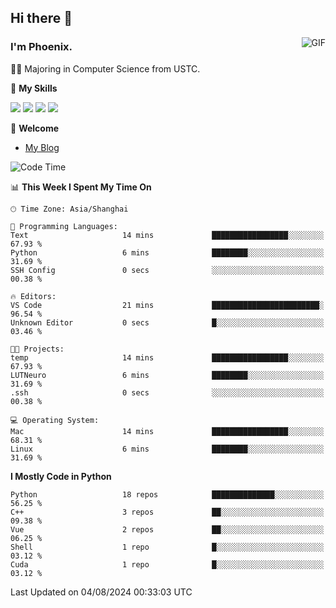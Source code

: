 ## Hi there 👋
<img align="right" alt="GIF" src="https://raw.githubusercontent.com/JoeyBling/JoeyBling/master/pic/pusheencode.gif" />

### I'm Phoenix.

👨‍🎓 Majoring in Computer Science from USTC.

🌟 **My Skills**

![](https://img.shields.io/badge/-Python-3e74a2?style=flat-square&logo=Python&logoColor=fff)
![](https://img.shields.io/badge/-C++-9f62a5?style=flat&logo=cplusplus&logoColor=white)
![](https://img.shields.io/badge/-Linux-185886?style=flat-square&logo=Linux&logoColor=fff)
![](https://img.shields.io/badge/-Rust-ff4136?style=flat-square&logo=Rust&logoColor=fff)

💬 **Welcome**

- [My Blog](https://ysy-phoenix.github.io/)

<!--START_SECTION:waka-->
![Code Time](http://img.shields.io/badge/Code%20Time-777%20hrs%2010%20mins-blue)

📊 **This Week I Spent My Time On** 

```text
🕑︎ Time Zone: Asia/Shanghai

💬 Programming Languages: 
Text                     14 mins             █████████████████░░░░░░░░   67.93 % 
Python                   6 mins              ████████░░░░░░░░░░░░░░░░░   31.69 % 
SSH Config               0 secs              ░░░░░░░░░░░░░░░░░░░░░░░░░   00.38 % 

🔥 Editors: 
VS Code                  21 mins             ████████████████████████░   96.54 % 
Unknown Editor           0 secs              █░░░░░░░░░░░░░░░░░░░░░░░░   03.46 % 

🐱‍💻 Projects: 
temp                     14 mins             █████████████████░░░░░░░░   67.93 % 
LUTNeuro                 6 mins              ████████░░░░░░░░░░░░░░░░░   31.69 % 
.ssh                     0 secs              ░░░░░░░░░░░░░░░░░░░░░░░░░   00.38 % 

💻 Operating System: 
Mac                      14 mins             █████████████████░░░░░░░░   68.31 % 
Linux                    6 mins              ████████░░░░░░░░░░░░░░░░░   31.69 % 
```

**I Mostly Code in Python** 

```text
Python                   18 repos            ██████████████░░░░░░░░░░░   56.25 % 
C++                      3 repos             ██░░░░░░░░░░░░░░░░░░░░░░░   09.38 % 
Vue                      2 repos             ██░░░░░░░░░░░░░░░░░░░░░░░   06.25 % 
Shell                    1 repo              █░░░░░░░░░░░░░░░░░░░░░░░░   03.12 % 
Cuda                     1 repo              █░░░░░░░░░░░░░░░░░░░░░░░░   03.12 % 
```




 Last Updated on 04/08/2024 00:33:03 UTC
<!--END_SECTION:waka-->

<!--
**ysy-phoenix/ysy-phoenix** is a ✨ _special_ ✨ repository because its `README.md` (this file) appears on your GitHub profile.

Here are some ideas to get you started:

- 🔭 I’m currently working on ...
- 🌱 I’m currently learning ...
- 👯 I’m looking to collaborate on ...
- 🤔 I’m looking for help with ...
- 💬 Ask me about ...
- 📫 How to reach me: ...
- 😄 Pronouns: ...
- ⚡ Fun fact: ...
-->
